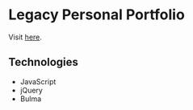 # Legacy Personal Portfolio
Visit [here](https://nadinejuraschek.github.io/webdevportfolio/).

## Technologies
* JavaScript
* jQuery
* Bulma
